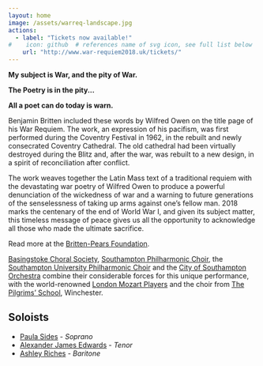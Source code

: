 ```yaml
---
layout: home
image: /assets/warreq-landscape.jpg
actions:
  - label: "Tickets now available!"
#    icon: github  # references name of svg icon, see full list below
    url: "http://www.war-requiem2018.uk/tickets/"
---
```

**My subject is War, and the pity of War.**

**The Poetry is in the pity...**

**All a poet can do today is warn.**

Benjamin Britten included these words by Wilfred Owen on the title page of his War Requiem. The work, an expression of his
pacifism, was first performed during the Coventry Festival in 1962, in the rebuilt and newly consecrated Coventry Cathedral.
The old cathedral had been virtually destroyed during the Blitz and, after the war, was rebuilt to a new design, in a spirit
of reconciliation after conflict.

The work weaves together the Latin Mass text of a traditional requiem with
the devastating war poetry of Wilfred Owen to produce a powerful
denunciation of the wickedness of war and a warning to future generations of
the senselessness of taking up arms against one’s fellow man. 2018 marks the
centenary of the end of World War I, and given its subject matter, this timeless
message of peace gives us all the opportunity to acknowledge all those who
made the ultimate sacrifice.

Read more at the [Britten-Pears Foundation](http://www.warrequiem.org/). 

[Basingstoke Choral Society](http://baschoral.wixsite.com/bcsoc), [Southampton Philharmonic Choir](http://www.southamptonphil.org/web/), the
[Southampton University Philharmonic Choir](https://www.susu.org/groups/suphil) and the [City of Southampton
Orchestra](https://www.csorchestra.org/) combine their considerable forces for
this unique performance, with the world-renowned [London Mozart Players](http://londonmozartplayers.com/) and
the choir from [The Pilgrims’ School](http://www.thepilgrims-school.co.uk/The-Professional-Choirs), Winchester.

## Soloists
* [Paula Sides](https://www.paulasides.com/) - *Soprano*
* [Alexander James Edwards](http://www.thetenor.co.uk/) - *Tenor*
* [Ashley Riches](https://www.ashleyriches.co.uk/) - *Baritone*
